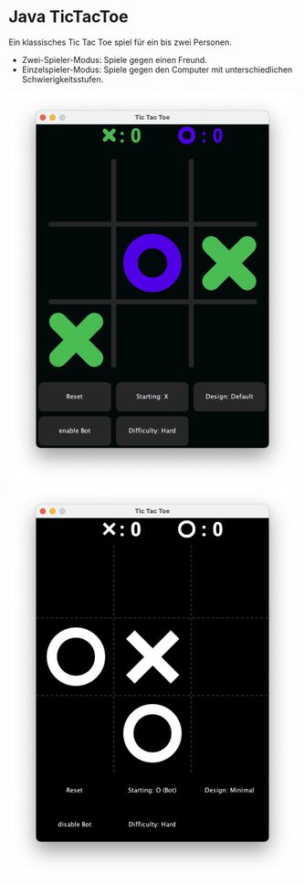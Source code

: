 # Java TicTacToe
Ein klassisches Tic Tac Toe spiel für ein bis zwei Personen. 
- Zwei-Spieler-Modus: Spiele gegen einen Freund.
- Einzelspieler-Modus: Spiele gegen den Computer mit unterschiedlichen Schwierigkeitsstufen.

![Deafault Screenshot](src/assets/Screenshot-Default.png)
![Deafault Screenshot](src/assets/Screenshot-Minimal.png.png)
